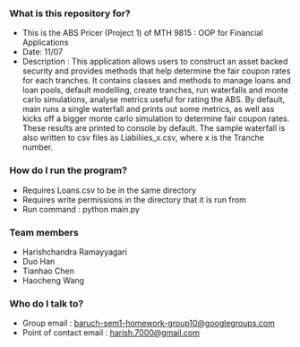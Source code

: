 ### What is this repository for? ###

* This is the ABS Pricer (Project 1) of MTH 9815 : OOP for Financial Applications
* Date: 11/07
* Description : This application allows users to construct an asset backed security and provides methods that help determine the fair coupon rates for each tranches. It contains classes and methods to manage loans and loan pools, default modelling, create tranches, run waterfalls and monte carlo simulations, analyse metrics useful for rating the ABS. By default, main runs a single waterfall and prints out some metrics, as well ass kicks off a bigger monte carlo simulation to determine fair coupon rates. These results are printed to console by default. The sample waterfall is also written to csv files as Liabiliies_x.csv, where x is the Tranche number.

### How do I run the program? ###

* Requires Loans.csv to be in the same directory
* Requires write permissions in the directory that it is run from
* Run command : python main.py

### Team members ###

* Harishchandra Ramayyagari
* Duo Han
* Tianhao Chen
* Haocheng Wang

### Who do I talk to? ###

* Group email : baruch-sem1-homework-group10@googlegroups.com
* Point of contact email : harish.7000@gmail.com